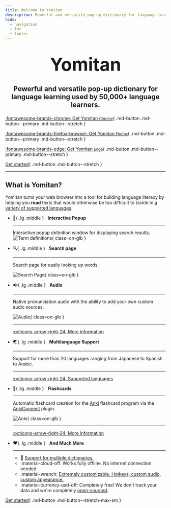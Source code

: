 ```yaml
---
title: Welcome to Yomitan
description: Powerful and versatile pop-up dictionary for language learning used by 50,000+ language learners.
hide:
  - navigation
  - toc
  - footer
---
```

# <p style="text-align: center; margin-bottom: 10px; margin-top: 10px; font-size: 200%;">**Yomitan**</p>
## <p style="text-align: center">Powerful and versatile pop-up dictionary for language learning used by 50,000+ language learners.</p>

<div class="grid" markdown>

[:fontawesome-brands-chrome: Get Yomitan <small>Chrome</small>](https://chrome.google.com/webstore/detail/yomitan/likgccmbimhjbgkjambclfkhldnlhbnn){ .md-button .md-button--primary .md-button--stretch }

[:fontawesome-brands-firefox-browser: Get Yomitan <small>Firefox</small>](https://addons.mozilla.org/en-US/firefox/addon/yomitan/){ .md-button .md-button--primary .md-button--stretch }

[:fontawesome-brands-edge: Get Yomitan <small>Edge</small>](https://microsoftedge.microsoft.com/addons/detail/yomitan/idelnfbbmikgfiejhgmddlbkfgiifnnn){ .md-button .md-button--primary .md-button--stretch }

</div>

[Get started](getting-started){ .md-button .md-button--stretch }

---

## What is Yomitan?

Yomitan turns your web browser into a tool for building language literacy by helping you **read** texts that would otherwise be too difficult to tackle in [a variety of supported languages](./supported-languages.md).

<div class="grid cards" markdown>


-   :speech_balloon:{ .lg .middle } &nbsp;
    __Interactive Popup__

    ---

    Interactive popup definition window for displaying search results.
    ![Term definitions](assets/ss/terms.webp){ class=on-glb }

-   :mag:{ .lg .middle } &nbsp;
    __Search page__

    ---

    Search page for easily looking up words.

    ![Search Page](assets/ss/search-page.webp){ class=on-glb }


-   :loud_sound:{ .lg .middle } &nbsp;
    __Audio__

    ---

    Native pronunciation audio with the ability to add your own custom audio sources.

    ![Audio](assets/ss/audio.webp){ class=on-glb }

    ---

    [:octicons-arrow-right-24: More information](./advanced#audio)
    
-   :earth_asia:{ .lg .middle } &nbsp;
    __Multilanguage Support__

    ---

    Support for more than 20 languages ranging from Japanese to Spanish to Arabic.

    ---

    [:octicons-arrow-right-24: Supported languages](./supported-languages.md)

-   :pencil:{ .lg .middle } &nbsp;
    __Flashcards__

    ---

    Automatic flashcard creation for the [Anki](https://apps.ankiweb.net/) flashcard program via the [AnkiConnect](https://foosoft.net/projects/anki-connect) plugin.

    ![Anki](assets/ss/anki.webp){ class=on-glb }

    ---

    [:octicons-arrow-right-24: More information](./anki)

-   :heart:{ .lg .middle } &nbsp;
    __And Much More__

    ---

    - :book: [Support for multiple dictionaries.](./dictionaries)
    - :material-cloud-off: Works fully offline. No internet connection needed.
    - :material-wrench: [Extremely customizable. Hotkeys, custom audio, custom appearance.](advanced)
    - :material-currency-usd-off: Completely free! We don't track your data and we're completely [open-sourced](https://github.com/yomidevs/yomitan).
</div>

[Get started](getting-started){ .md-button .md-button--stretch-max-sm }

